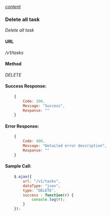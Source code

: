 *[content](../README.md)*
### Delete all task 
*Delete all task*
#### URL
*/v1/tasks*
#### Method
*DELETE*
#### Success Response:
```javascript
    {
        Code: 200,
        Message: "Success",
        Response: ""
    }
```
#### Error Response:
```javascript
    {
        Code: 400,
        Message: "Detailed error description",
        Response: "" 
    }
```
#### Sample Call:
```javascript
    $.ajax({
        url: "/v1/tasks",
        dataType: "json",
        type: "DELETE",
        success : function(r) {
            console.log(r);
        }
    });
```
